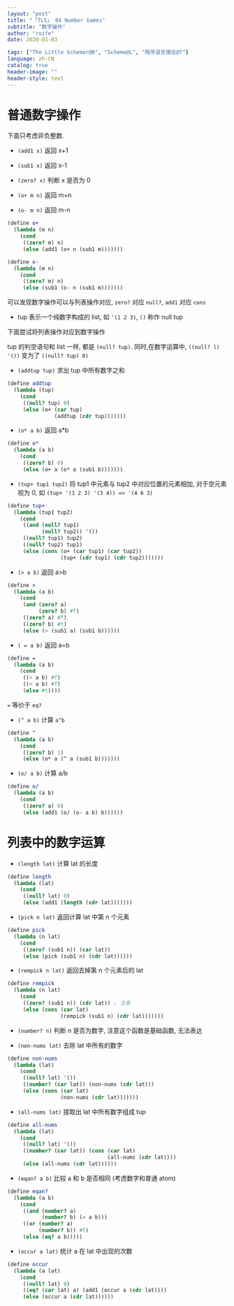 ```yaml
---
layout: "post"
title: "「TLS」 04 Number Games"
subtitle: "数字操作"
author: "roife"
date: 2020-01-03

tags: ["The Little Schemer@B", "Scheme@L", "程序语言理论@T"]
language: zh-CN
catalog: true
header-image: ""
header-style: text
---
```


# 普通数字操作

下面只考虑非负整数.

- `(add1 x)` 返回 x+1

- `(sub1 x)` 返回 x-1

- `(zero? x)` 判断 x 是否为 0

- `(o+ m n)` 返回 m+n

- `(o- m n)` 返回 m-n

<!-- end list -->

``` scheme
(define o+
  (lambda (m n)
    (cond
     ((zero? m) n)
     (else (add1 (o+ n (sub1 m)))))))

(define o-
  (lambda (m n)
    (cond
     ((zero? m) n)
     (else (sub1 (o- n (sub1 m)))))))
```

可以发现数字操作可以与列表操作对应, `zero?` 对应 `null?`, `add1` 对应 `cons`

- tup 表示一个纯数字构成的 list, 如 `'(1 2 3)`, `()` 称作 null tup

下面尝试将列表操作对应到数字操作

tup 的判空语句和 list 一样, 都是 `(null? tup)`. 同时,在数字运算中, `((null? l) '())` 变为了
`((null? tup) 0)`

- `(addtup tup)` 求出 tup 中所有数字之和

<!-- end list -->

``` scheme
(define addtup
  (lambda (tup)
    (cond
     ((null? tup) 0)
     (else (o+ (car tup)
               (addtup (cdr tup)))))))
```

- `(o* a b)` 返回 a\*b

<!-- end list -->

``` scheme
(define o*
  (lambda (a b)
    (cond
     ((zero? b) 0)
     (else (o+ a (o* a (sub1 b)))))))
```

- `(tup+ tup1 tup2)` 将 tup1 中元素与 tup2 中对应位置的元素相加, 对于空元素视为 0, 如 `(tup+ '(1 2 3) '(3 4)) => '(4 6 3)`

<!-- end list -->

``` scheme
(define tup+
  (lambda (tup1 tup2)
    (cond
     ((and (null? tup1)
           (null? tup2)) '())
     ((null? tup1) tup2)
     ((null? tup2) tup1)
     (else (cons (o+ (car tup1) (car tup2))
                 (tup+ (cdr tup1) (cdr tup2)))))))
```

- `(> a b)` 返回 a\>b

<!-- end list -->

``` scheme
(define >
  (lambda (a b)
    (cond
     (and (zero? a)
          (zero? b) #f)
     ((zero? a) #f)
     ((zero? b) #t)
     (else (> (sub1 a) (sub1 b))))))
```

- `( = a b)` 返回 a=b

<!-- end list -->

``` scheme
(define =
  (lambda (a b)
    (cond
     ((> a b) #f)
     ((< a b) #f)
     (else #t))))
```

`=` 等价于 `eq?`

- `(^ a b)` 计算 `a^b`

<!-- end list -->

``` scheme
(define ^
  (lambda (a b)
    (cond
     ((zero? b) 1)
     (else (o* a (^ a (sub1 b)))))))
```

- `(o/ a b)` 计算 a/b

<!-- end list -->

``` scheme
(define o/
  (lambda (a b)
    (cond
     ((zero? a) 0)
     (else (add1 (o/ (o- a b) b))))))
```

# 列表中的数字运算

- `(length lat)` 计算 lat 的长度

<!-- end list -->

``` scheme
(define length
  (lambda (lat)
    (cond
     ((null? lat) 0)
     (else (add1 (length (cdr lat)))))))
```

- `(pick n lat)` 返回计算 lat 中第 n 个元素

<!-- end list -->

``` scheme
(define pick
  (lambda (n lat)
    (cond
     ((zero? (sub1 n)) (car lat))
     (else (pick (sub1 n) (cdr lat))))))
```

- `(rempick n lat)` 返回去掉第 n 个元素后的 lat

<!-- end list -->

``` scheme
(define rempick
  (lambda (n lat)
    (cond
     ((zero? (sub1 n)) (cdr lat)) ; 注意
     (else (cons (car lat)
                 (rempick (sub1 n) (cdr lat)))))))
```

- `(number? n)` 判断 n 是否为数字, 注意这个函数是基础函数, 无法表达

- `(non-nums lat)` 去除 lat 中所有的数字

<!-- end list -->

``` scheme
(define non-nums
  (lambda (lat)
    (cond
     ((null? lat) '())
     ((number? (car lat)) (non-nums (cdr lat)))
     (else (cons (car lat)
                 (non-nums (cdr lat)))))))
```

- `(all-nums lat)` 提取出 lat 中所有数字组成 tup

<!-- end list -->

``` scheme
(define all-nums
  (lambda (lat)
    (cond
     ((null? lat) '())
     ((number? (car lat)) (cons (car lat)
                                (all-nums (cdr lat))))
     (else (all-nums (cdr lat))))))
```

- `(eqan? a b)` 比较 a 和 b 是否相同 (考虑数字和普通 atom)

<!-- end list -->

``` scheme
(define eqan?
  (lambda (a b)
    (cond
     ((and (number? a)
           (number? b) (= a b)))
     ((or (number? a)
          (number? b)) #f)
     (else (eq? a b)))))
```

- `(occur a lat)` 统计 a 在 lat 中出现的次数

<!-- end list -->

``` scheme
(define occur
  (lambda (a lat)
    (cond
     ((null? lat) 0)
     ((eq? (car lat) a) (add1 (occur a (cdr lat))))
     (else (occur a (cdr lat))))))
```

